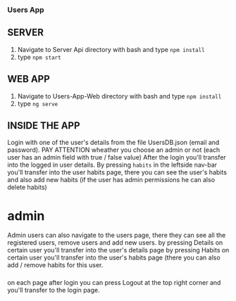 ### Users App

## SERVER
1. Navigate to Server Api directory with bash and type `npm install` 
2. type `npm start`

## WEB APP
1. Navigate to Users-App-Web directory with bash and type `npm install` 
2. type `ng serve`

## INSIDE THE APP
Login with one of the user's details from the file UsersDB.json (email and password). PAY ATTENTION wheather you choose an admin or not (each user has an admin field with true / false value)
After the login you'll transfer into the logged in user details.
By pressing `habits` in the leftside nav-bar  you'll transfer into the user habits page, there you can see the user's habits
and also add new habits (if the user has admin permissions he can also delete habits)

# admin
Admin users can also navigate to the users page, there they can see all the registered users, remove users and add new users.
by pressing Details on certain user you'll transfer into the user's details page
by pressing Habits on certain user you'll transfer into the user's habits page (there you can also add / remove habits for this user.


###
on each page after login you can press Logout at the top right corner and you'll transfer to the login page.

